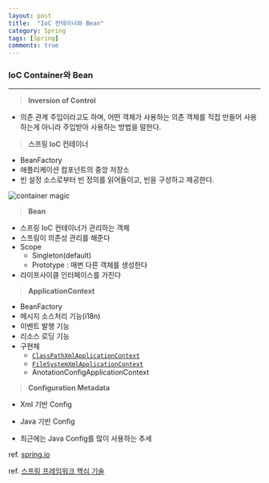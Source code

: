 ```yaml
---
layout: post
title:  "IoC 컨테이너와 Bean"
category: Spring
tags: [Spring]
comments: true
---
```




### IoC Container와 Bean

----



> **Inversion of Control** 

- 의존 관계 주입이라고도 하며, 어떤 객체가 사용하는 의존 객체를 직접 만들어 사용하는게 아니라 
  주입받아 사용하는 방법을 말한다.



>  **스프링 IoC 컨테이너**

- BeanFactory
- 애플리케이션 컴포넌트의 중앙 저장소
- 빈 설정 소스로부터 빈 정의를 읽어들이고, 빈을 구성하고 제공한다.





![container magic](https://docs.spring.io/spring-framework/docs/current/spring-framework-reference/images/container-magic.png)







> **Bean**

- 스프링 IoC 컨테이너가 관리하는 객체
- 스프링이 의존성 관리를 해준다
- Scope
  - Singleton(default)
  - Prototype : 매번 다른 객체를 생성한다
- 라이프사이클 인터페이스를 가진다



> **ApplicationContext**

- BeanFactory
- 메시지 소스처리 기능(i18n)
- 이벤트 발행 기능
- 리소스 로딩 기능
- 구현체
  - [`ClassPathXmlApplicationContext`](https://docs.spring.io/spring-framework/docs/5.2.2.RELEASE/javadoc-api/org/springframework/context/support/ClassPathXmlApplicationContext.html)
  - [`FileSystemXmlApplicationContext`](https://docs.spring.io/spring-framework/docs/5.2.2.RELEASE/javadoc-api/org/springframework/context/support/FileSystemXmlApplicationContext.html)
  - AnotationConfigApplicationContext



> **Configuration Metadata**

- Xml 기반 Config
- Java 기반 Config

- 최근에는 Java Config를 많이 사용하는 추세





ref. <a href="https://docs.spring.io/spring-framework/docs/current/spring-framework-reference/core.html">spring.io</a><br>

ref. <a href="https://www.inflearn.com/course/spring-framework_core/lecture/15506">스프링 프레임워크 핵심 기술</a>